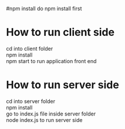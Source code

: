 #npm install
do npm install first

# How to run client side
cd into client folder <br/>
npm install <br/>
npm start to run application front end

# How to run server side
cd into server folder <br/>
npm install <br/>
go to index.js file inside server folder <br/>
node index.js to run server side
